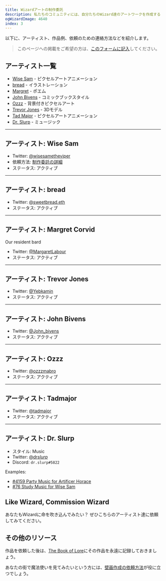 ```yaml
---
title: Wizardアートの制作委託
description: 私たちのコミュニティには、自分たちのWizard達のアートワークを作成する活発なカルチャーがあります。このドキュメントは、Wizard達のアートワーク作成の依頼を受けている人達をまとめたものです。
ogWizardImage: 4640
index: 3
---
```


以下に、アーティスト、作品例、依頼のための連絡方法などを紹介します。
> このページへの掲載をご希望の方は、[このフォームに記入](https://forms.gle/t13fCVumPSNoao7P8)してください。


## アーティスト一覧

- [Wise Sam](#wise-sam) - ピクセルアートアニメーション
- [bread](#bread) - イラストレーション 
- [Margret](#margret) - ポエム
- [John Bivens](#jb) - コミックブックスタイル
- [Ozzz](#ozzz) - 背景付きピクセルアート
- [Trevor Jones](#trev) - 3Dモデル
- [Tad Major](#tad) - ピクセルアートアニメーション
- [Dr. Slurp](#slurp) - ミュージック

---

## <a name="wise-sam"></a>アーティスト: Wise Sam

- Twitter: [@wisesametheviper](https://twitter.com/wisesamtheviper)
- 依頼方法: [制作委託の詳細](https://hackmd.io/@fireninjadarkness/wizard-animations)
- ステータス: アクティブ

<WizardArt wizard="76" url="https://i.imgur.com/UMBV3jp.gif" />

<WizardArt wizard="2651" url="https://i.imgur.com/9qBlGgY.gif" />

<WizardArt wizard="2752" url="https://i.imgur.com/zgtW2H6.gif" />

<WizardArt wizard="6001" url="https://i.imgur.com/XE8nebn.gif" />

---

## <a name="bread"></a>アーティスト: bread

- Twitter: [@sweetbread.eth](https://twitter.com/sweetbread_eth)
- ステータス: アクティブ

<WizardArt wizard="2922" url="https://i.imgur.com/IP0y4rF.png" pixelArt={false}  />

<WizardArt wizard="9745" url="https://i.imgur.com/PqBudpO.jpg" pixelArt={false}  />

<WizardArt wizard="4853" url="https://i.imgur.com/5KacfZT.png" pixelArt={false}  />

---

## <a name="margret"></a>アーティスト: Margret Corvid

Our resident bard

- Twitter: [@MargaretLabour](https://twitter.com/MargaretLabour)
- ステータス: アクティブ

<WizardArt wizard="2271" url="https://i.imgur.com/BF9hpO0.png" />

<WizardArt wizard="78" url="https://i.imgur.com/EJlFph7.png" />

---

## <a name="trev"></a>アーティスト: Trevor Jones

- Twitter: [@Yebkamin](https://twitter.com/yebkamin)
- ステータス: アクティブ

<WizardArt wizard="5667" url="https://i.imgur.com/ehPy9GS.gif" />

<WizardArt wizard="5627" url="https://i.imgur.com/vMuQbwx.gif" />

<WizardArt wizard="5470" url="https://i.imgur.com/fz0kEYD.gif" />

---

## <a name="jb"></a>アーティスト: John Bivens

- Twitter: [@John_bivens](https://twitter.com/John_Bivens)
- ステータス: アクティブ

<WizardArt wizard="8664" url="https://i.imgur.com/sRMJy5l.jpg" pixelArt={false} />

---

## <a name="ozzz"></a>アーティスト: Ozzz

- Twitter: [@ozzzmabro](https://twitter.com/ozzzmabro)
- ステータス: アクティブ

<WizardArt wizard="6725" url="https://i.imgur.com/uMlj1d7.jpg" />

<WizardArt wizard="6776" url="https://i.imgur.com/e9en8eR.jpg" />

---

## <a name="tad"></a>アーティスト: Tadmajor

- Twitter: [@tadmajor](https://twitter.com/tadmajor)
- ステータス: アクティブ

<WizardArt wizard="685" url="https://i.imgur.com/kqQscBS.gif" />

<WizardArt wizard="1061" url="https://i.imgur.com/yGmszqr.gif" />

---

## <a name="slurp"></a>アーティスト: Dr. Slurp

- スタイル: Music
- Twitter: [@dr*slurp*](https://twitter.com/dr_slurp_)
- Discord: `dr.slurp#5822`

Examples:

- [#4159 Party Music for Artificer Horace](https://opensea.io/assets/0x495f947276749ce646f68ac8c248420045cb7b5e/9013605400530109520503820491760377436763154446583357164055150077560695554049)
- [#76 Study Music for Wise Sam](https://opensea.io/assets/0x495f947276749ce646f68ac8c248420045cb7b5e/90136054005301095205038204917603774367631544465833571640551500786602071818250)

## Like Wizard, Commission Wizard

あなたもWizardに命を吹き込んでみたい？ ぜひこちらのアーティスト達に依頼してみてください。

## その他のリソース

作品を依頼した後は、[The Book of Lore](/lore)にその作品を永遠に記録しておきましょう。

あなたの街で魔法使いを見てみたいという方には、[壁画作成の依頼方法](/posts/murals)が役に立つでしょう。
